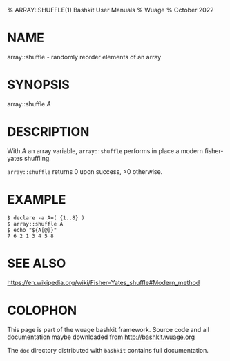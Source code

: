 % ARRAY::SHUFFLE(1) Bashkit User Manuals
% Wuage
% October 2022

# NAME

array::shuffle - randomly reorder elements of an array

# SYNOPSIS

array::shuffle *A*

# DESCRIPTION

With *A* an array variable, `array::shuffle` performs in place a modern
fisher-yates shuffling.

`array::shuffle` returns 0 upon success, >0 otherwise.

# EXAMPLE
    $ declare -a A=( {1..8} )
    $ array::shuffle A
    $ echo "${A[@]}"
    7 6 2 1 3 4 5 8

# SEE ALSO
https://en.wikipedia.org/wiki/Fisher–Yates_shuffle#Modern_method

# COLOPHON
This page is part of the wuage bashkit framework. Source code and all
documentation maybe downloaded from <http://bashkit.wuage.org>

The `doc` directory distributed with `bashkit` contains full documentation.
